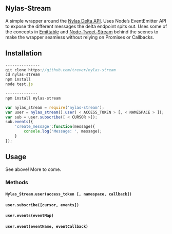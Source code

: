 ## Nylas-Stream

A simple wrapper around the [Nylas Delta API](https://nylas.com/docs/api#deltas). Uses Node’s EventEmitter API to expose the different messages the delta endpoint spits out. Uses some of the concepts in [Emittable](https://github.com/trever/emittable) and [Node-Tweet-Stream](https://github.com/SpiderStrategies/node-tweet-stream) behind the scenes to make the wrapper seamless without relying on Promises or Callbacks.

## Installation

``` javascript
---------------
git clone https://github.com/trever/nylas-stream
cd nylas-stream
npm install
node test.js

--------------
npm install nylas-stream

var nylas_stream = require('nylas-stream');
var user = nylas_stream().user( < ACCESS_TOKEN > [, < NAMESPACE > ]);                                          
var sub = user.subscribe([ < CURSOR >]);
sub.events({
	'create_message':function(message){
    	console.log('Message: ', message);                              
	}
});
```



## Usage

See above! More to come.

### Methods

#### `Nylas_Stream.user(access_token [, namespace, callback])`

#### `user.subscribe([cursor, events])`

#### `user.events(eventMap)`

#### `user.event(eventName, eventCallback)`

